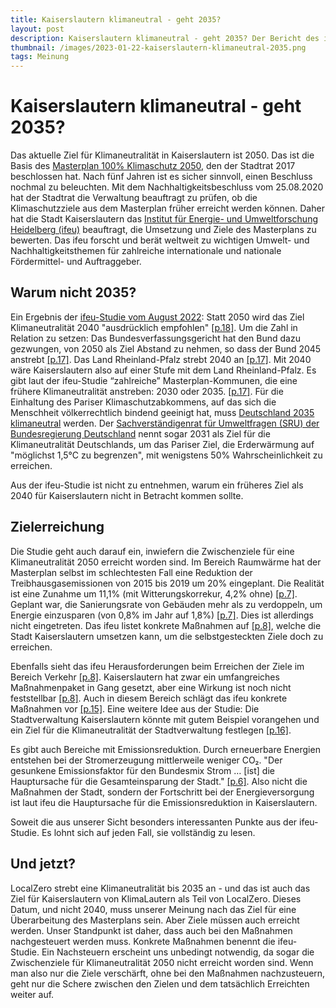 ```yaml
---
title: Kaiserslautern klimaneutral - geht 2035?
layout: post
description: Kaiserslautern klimaneutral - geht 2035? Der Bericht des ifeu gibt Antworten.
thumbnail: /images/2023-01-22-kaiserslautern-klimaneutral-2035.png
tags: Meinung
---
```


# Kaiserslautern klimaneutral - geht 2035?

Das aktuelle Ziel für Klimaneutralität in Kaiserslautern ist 2050. Das
ist die Basis des [Masterplan 100% Klimaschutz
2050](https://www.kaiserslautern.de/sozial_leben_wohnen/umwelt/klimaschutz/konzepte/masterplan/index.html.de),
den der Stadtrat 2017 beschlossen hat. Nach fünf Jahren ist es sicher
sinnvoll, einen Beschluss nochmal zu beleuchten. Mit dem
Nachhaltigkeitsbeschluss vom 25.08.2020 hat der Stadtrat die
Verwaltung beauftragt zu prüfen, ob die Klimaschutzziele aus dem
Masterplan früher erreicht werden können. Daher hat die Stadt
Kaiserslautern das [Institut für Energie- und Umweltforschung
Heidelberg (ifeu)](https://www.ifeu.de/) beauftragt, die Umsetzung und
Ziele des Masterplans zu bewerten. Das ifeu forscht und berät weltweit
zu wichtigen Umwelt- und Nachhaltigkeitsthemen für zahlreiche
internationale und nationale Fördermittel- und Auftraggeber.

## Warum nicht 2035?

Ein Ergebnis der [ifeu-Studie vom August
2022](https://ris.kaiserslautern.de/buergerinfo/getfile.asp?id=90049&type=do):
Statt 2050 wird das Ziel Klimaneutralität 2040 "ausdrücklich
empfohlen"
[[p.18]](https://ris.kaiserslautern.de/buergerinfo/getfile.asp?id=90049&type=do). Um
die Zahl in Relation zu setzen: Das Bundesverfassungsgericht hat den
Bund dazu gezwungen, von 2050 als Ziel Abstand zu nehmen, so dass der
Bund 2045 anstrebt
[[p.17]](https://ris.kaiserslautern.de/buergerinfo/getfile.asp?id=90049&type=do). Das
Land Rheinland-Pfalz strebt 2040 an
[[p.17]](https://ris.kaiserslautern.de/buergerinfo/getfile.asp?id=90049&type=do). Mit
2040 wäre Kaiserslautern also auf einer Stufe mit dem Land
Rheinland-Pfalz. Es gibt laut der ifeu-Studie “zahlreiche”
Masterplan-Kommunen, die eine frühere Klimaneutralität anstreben: 2030
oder 2035. [[p.17]](https://ris.kaiserslautern.de/buergerinfo/getfile.asp?id=90049&type=do). Für
die Einhaltung des Pariser Klimaschutzabkommens, auf das sich die
Menschheit völkerrechtlich bindend geeinigt hat, muss [Deutschland
2035 klimaneutral](https://germanzero.de/warum-wir-handeln-muessen)
werden. Der [Sachverständigenrat für Umweltfragen (SRU) der
Bundesregierung
Deutschland](https://www.umweltrat.de/SharedDocs/Pressemitteilungen/DE/2020_2024/2022_06_fragen_und_antworten_zum_co2_budget.html
) nennt sogar 2031 als Ziel für die Klimaneutralität Deutschlands, um
das Pariser Ziel, die Erderwärmung auf "möglichst 1,5°C zu begrenzen",
mit wenigstens 50% Wahrscheinlichkeit zu erreichen.

Aus der ifeu-Studie ist nicht zu entnehmen, warum ein früheres Ziel
als 2040 für Kaiserslautern nicht in Betracht kommen sollte.


## Zielerreichung

Die Studie geht auch darauf ein, inwiefern die Zwischenziele für eine
Klimaneutralität 2050 erreicht worden sind. Im Bereich Raumwärme hat
der Masterplan selbst im schlechtesten Fall eine Reduktion der
Treibhausgasemissionen von 2015 bis 2019 um 20% eingeplant. Die
Realität ist eine Zunahme um 11,1% (mit Witterungskorrekur, 4,2% ohne)
[[p.7]](https://ris.kaiserslautern.de/buergerinfo/getfile.asp?id=90049&type=do). Geplant
war, die Sanierungsrate von Gebäuden mehr als zu verdoppeln, um
Energie einzusparen (von 0,8% im Jahr auf 1,8%)
[[p.7]](https://ris.kaiserslautern.de/buergerinfo/getfile.asp?id=90049&type=do). Dies
ist allerdings nicht eingetreten. Das ifeu listet konkrete Maßnahmen
auf
[[p.8]](https://ris.kaiserslautern.de/buergerinfo/getfile.asp?id=90049&type=do),
welche die Stadt Kaiserslautern umsetzen kann, um die selbstgesteckten
Ziele doch zu erreichen.

Ebenfalls sieht das ifeu Herausforderungen beim Erreichen der Ziele im
Bereich Verkehr
[[p.8]](https://ris.kaiserslautern.de/buergerinfo/getfile.asp?id=90049&type=do). Kaiserslautern
hat zwar ein umfangreiches Maßnahmenpaket in Gang gesetzt, aber eine
Wirkung ist noch nicht feststellbar
[[p.8]](https://ris.kaiserslautern.de/buergerinfo/getfile.asp?id=90049&type=do). Auch
in diesem Bereich schlägt das ifeu konkrete Maßnahmen vor
[[p.15]](https://ris.kaiserslautern.de/buergerinfo/getfile.asp?id=90049&type=do).
Eine weitere Idee aus der Studie: Die Stadtverwaltung Kaiserslautern
könnte mit gutem Beispiel vorangehen und ein Ziel für die
Klimaneutralität der Stadtverwaltung festlegen
[[p.16]](https://ris.kaiserslautern.de/buergerinfo/getfile.asp?id=90049&type=do).

Es gibt auch Bereiche mit Emissionsreduktion. Durch erneuerbare
Energien entstehen bei der Stromerzeugung mittlerweile weniger
CO₂. "Der gesunkene Emissionsfaktor für den Bundesmix Strom … [ist]
die Hauptursache für die Gesamteinsparung der Stadt."
[[p.6]](https://ris.kaiserslautern.de/buergerinfo/getfile.asp?id=90049&type=do). Also
nicht die Maßnahmen der Stadt, sondern der Fortschritt bei der
Energieversorgung ist laut ifeu die Hauptursache für die Emissionsreduktion in
Kaiserslautern.

Soweit die aus unserer Sicht besonders interessanten Punkte aus der
ifeu-Studie. Es lohnt sich auf jeden Fall, sie vollständig zu lesen. 


## Und jetzt?

LocalZero strebt eine Klimaneutralität bis 2035 an - und das ist auch
das Ziel für Kaiserslautern von KlimaLautern als Teil von
LocalZero. Dieses Datum, und nicht 2040, muss unserer Meinung nach das
Ziel für eine Überarbeitung des Masterplans sein. Aber Ziele müssen
auch erreicht werden. Unser Standpunkt ist daher, dass auch bei den
Maßnahmen nachgesteuert werden muss. Konkrete Maßnahmen benennt die
ifeu-Studie. Ein Nachsteuern erscheint uns unbedingt notwendig, da
sogar die Zwischenziele für Klimaneutralität 2050 nicht erreicht
worden sind. Wenn man also nur die Ziele verschärft, ohne bei den
Maßnahmen nachzusteuern, geht nur die Schere zwischen den Zielen und
dem tatsächlich Erreichten weiter auf.
